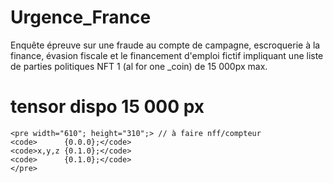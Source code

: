 # Urgence_France
Enquête épreuve sur une fraude au compte de campagne, escroquerie à la finance, évasion fiscale et le financement d'emploi fictif impliquant une liste de parties politiques
NFT 1 (al for one _coin) de 15 000px max.


# tensor dispo 15 000 px 
```
<pre width="610"; height="310";> // à faire nff/compteur
<code>      {0.0.0};</code>
<code>x,y,z {0.1.0};</code>
<code>      {0.1.0};</code>
</pre>
```
# 